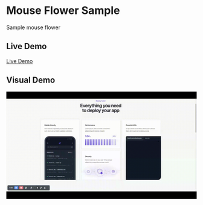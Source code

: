 # Mouse Flower Sample
Sample mouse flower

## Live Demo
[Live Demo](https://mouse-flower-sample.netlify.app/)
## Visual Demo
![image info](./assets/img/demo.gif)